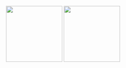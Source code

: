 <div align="center">

<br/>
<img height="150px" src="https://github-readme-stats.vercel.app/api/top-langs/?username=shing-ho&layout=compact&theme=dracula&private=true">
<img height="150px" src="https://github-readme-stats.vercel.app/api?username=Charles-repo&show_icons=true&theme=dracula&count_private=true&private=true">
<br/>
